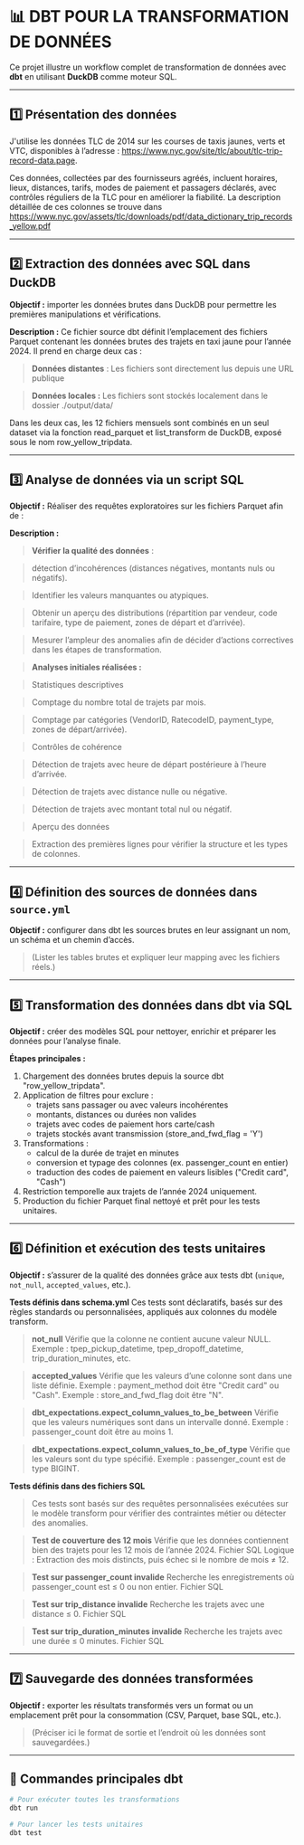 # 📊 DBT POUR LA TRANSFORMATION DE DONNÉES 

Ce projet illustre un workflow complet de transformation de données avec **dbt** en utilisant **DuckDB** comme moteur SQL.

---

## 1️⃣ Présentation des données

J'utilise les données TLC de 2014 sur les courses de taxis jaunes, verts et VTC, disponibles à l’adresse : https://www.nyc.gov/site/tlc/about/tlc-trip-record-data.page.

Ces données, collectées par des fournisseurs agréés, incluent horaires, lieux, distances, tarifs, modes de paiement et passagers déclarés, avec contrôles réguliers de la TLC pour en améliorer la fiabilité.
La description détaillée de ces colonnes se trouve dans https://www.nyc.gov/assets/tlc/downloads/pdf/data_dictionary_trip_records_yellow.pdf

---

## 2️⃣ Extraction des données avec SQL dans DuckDB

**Objectif :** importer les données brutes dans DuckDB pour permettre les premières manipulations et vérifications.

**Description :**
Ce fichier source dbt définit l’emplacement des fichiers Parquet contenant les données brutes des trajets en taxi jaune pour l’année 2024.
Il prend en charge deux cas :

>**Données distantes** : Les fichiers sont directement lus depuis une URL publique

>**Données locales :** Les fichiers sont stockés localement dans le dossier ./output/data/

Dans les deux cas, les 12 fichiers mensuels sont combinés en un seul dataset via la fonction read_parquet et list_transform de DuckDB, exposé sous le nom row_yellow_tripdata.

---

## 3️⃣ Analyse de données via un script SQL

**Objectif :**
Réaliser des requêtes exploratoires sur les fichiers Parquet afin de :

**Description :**

>**Vérifier la qualité des données** : 

>détection d’incohérences (distances négatives, montants nuls ou négatifs).

>Identifier les valeurs manquantes ou atypiques.

>Obtenir un aperçu des distributions (répartition par vendeur, code tarifaire, type de paiement, zones de départ et d’arrivée).

>Mesurer l’ampleur des anomalies afin de décider d’actions correctives dans les étapes de transformation.


>**Analyses initiales réalisées :**

>Statistiques descriptives

>Comptage du nombre total de trajets par mois.

>Comptage par catégories (VendorID, RatecodeID, payment_type, zones de départ/arrivée).

>Contrôles de cohérence

>Détection de trajets avec heure de départ postérieure à l’heure d’arrivée.

>Détection de trajets avec distance nulle ou négative.

>Détection de trajets avec montant total nul ou négatif.

>Aperçu des données

>Extraction des premières lignes pour vérifier la structure et les types de colonnes.


---

## 4️⃣ Définition des sources de données dans `source.yml`

**Objectif :** configurer dans dbt les sources brutes en leur assignant un nom, un schéma et un chemin d’accès.
  
> (Lister les tables brutes et expliquer leur mapping avec les fichiers réels.)

---

## 5️⃣ Transformation des données dans dbt via SQL

**Objectif :** créer des modèles SQL pour nettoyer, enrichir et préparer les données pour l’analyse finale.

**Étapes principales :**
 1. Chargement des données brutes depuis la source dbt "row_yellow_tripdata".
 2. Application de filtres pour exclure :
    - trajets sans passager ou avec valeurs incohérentes
    - montants, distances ou durées non valides
    - trajets avec codes de paiement hors carte/cash
    - trajets stockés avant transmission (store_and_fwd_flag = 'Y')
 3. Transformations :
    - calcul de la durée de trajet en minutes
    - conversion et typage des colonnes (ex. passenger_count en entier)
    - traduction des codes de paiement en valeurs lisibles ("Credit card", "Cash")
 4. Restriction temporelle aux trajets de l’année 2024 uniquement.
 5. Production du fichier Parquet final nettoyé et prêt pour les tests unitaires.

---

## 6️⃣ Définition et exécution des tests unitaires

**Objectif :** s’assurer de la qualité des données grâce aux tests dbt (`unique`, `not_null`, `accepted_values`, etc.).
  
**Tests définis dans schema.yml**
Ces tests sont déclaratifs, basés sur des règles standards ou personnalisées, appliqués aux colonnes du modèle transform.

>**not_null**
>Vérifie que la colonne ne contient aucune valeur NULL.
>Exemple : tpep_pickup_datetime, tpep_dropoff_datetime, trip_duration_minutes, etc.

>**accepted_values**
>Vérifie que les valeurs d’une colonne sont dans une liste définie.
>Exemple : payment_method doit être "Credit card" ou "Cash".
>Exemple : store_and_fwd_flag doit être "N".

>**dbt_expectations.expect_column_values_to_be_between**
>Vérifie que les valeurs numériques sont dans un intervalle donné.
>Exemple : passenger_count doit être au moins 1.

>**dbt_expectations.expect_column_values_to_be_of_type**
>Vérifie que les valeurs sont du type spécifié.
>Exemple : passenger_count est de type BIGINT.


**Tests définis dans des fichiers SQL**
>Ces tests sont basés sur des requêtes personnalisées exécutées sur le modèle transform pour vérifier des contraintes métier ou détecter des anomalies.

>**Test de couverture des 12 mois**
>Vérifie que les données contiennent bien des trajets pour les 12 mois de l’année 2024.
>Fichier SQL
>Logique : Extraction des mois distincts, puis échec si le nombre de mois ≠ 12.

>**Test sur passenger_count invalide**
>Recherche les enregistrements où passenger_count est ≤ 0 ou non entier.
>Fichier SQL

>**Test sur trip_distance invalide**
>Recherche les trajets avec une distance ≤ 0.
>Fichier SQL

>**Test sur trip_duration_minutes invalide**
>Recherche les trajets avec une durée ≤ 0 minutes.
>Fichier SQL

---

## 7️⃣ Sauvegarde des données transformées

**Objectif :** exporter les résultats transformés vers un format ou un emplacement prêt pour la consommation (CSV, Parquet, base SQL, etc.).
  
> (Préciser ici le format de sortie et l’endroit où les données sont sauvegardées.)

---

## 🚀 Commandes principales dbt

```bash
# Pour exécuter toutes les transformations
dbt run

# Pour lancer les tests unitaires
dbt test

